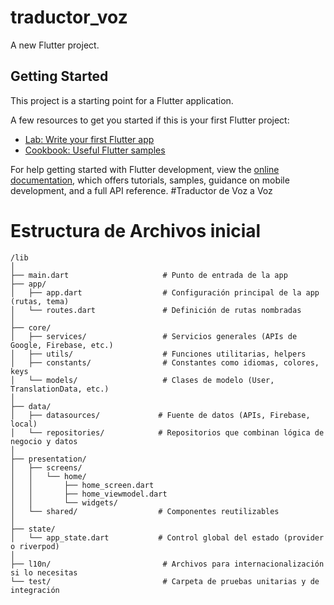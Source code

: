 # traductor_voz

A new Flutter project.

## Getting Started

This project is a starting point for a Flutter application.

A few resources to get you started if this is your first Flutter project:

- [Lab: Write your first Flutter app](https://docs.flutter.dev/get-started/codelab)
- [Cookbook: Useful Flutter samples](https://docs.flutter.dev/cookbook)

For help getting started with Flutter development, view the
[online documentation](https://docs.flutter.dev/), which offers tutorials,
samples, guidance on mobile development, and a full API reference.
#Traductor de Voz a Voz

# Estructura de Archivos inicial
```plaintext
/lib
│
├── main.dart                     # Punto de entrada de la app
├── app/
│   ├── app.dart                  # Configuración principal de la app (rutas, tema)
│   └── routes.dart               # Definición de rutas nombradas
│
├── core/
│   ├── services/                 # Servicios generales (APIs de Google, Firebase, etc.)
│   ├── utils/                    # Funciones utilitarias, helpers
│   ├── constants/                # Constantes como idiomas, colores, keys
│   └── models/                   # Clases de modelo (User, TranslationData, etc.)
│
├── data/
│   ├── datasources/             # Fuente de datos (APIs, Firebase, local)
│   └── repositories/            # Repositorios que combinan lógica de negocio y datos
│
├── presentation/
│   ├── screens/
│   │   └── home/
│   │       ├── home_screen.dart
│   │       ├── home_viewmodel.dart
│   │       └── widgets/
│   └── shared/                  # Componentes reutilizables
│
├── state/
│   └── app_state.dart           # Control global del estado (provider o riverpod)
│
├── l10n/                         # Archivos para internacionalización si lo necesitas
└── test/                         # Carpeta de pruebas unitarias y de integración
```